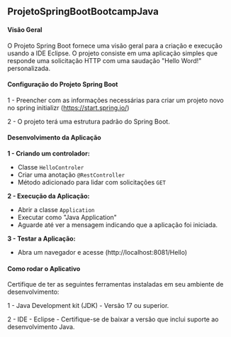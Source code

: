## ProjetoSpringBootBootcampJava

#### **Visão Geral** 

O Projeto Spring Boot fornece uma visão geral para a criação e execução usando a IDE Eclipse. O projeto consiste em uma aplicação simples que responde uma solicitação HTTP com uma saudação "Hello Word!" personalizada. 

#### **Configuração do Projeto Spring Boot** 

1 - Preencher com as informações necessárias para criar um projeto novo no spring initializr (https://start.spring.io/) 

2 - O projeto terá uma estrutura padrão do Spring Boot. 

#### **Desenvolvimento da Aplicação** 

**1 - Criando um controlador:**

* Classe  `HelloControler` 
* Criar uma anotação `@RestController` 
* Método adicionado para lidar com solicitações `GET`

**2 - Execução da Aplicação:**

* Abrir a classe `Application`
* Executar como "Java Application" 
* Aguarde até ver a mensagem indicando que a aplicação foi iniciada. 

**3 - Testar a Aplicação:** 

* Abra um navegador e acesse (http://localhost:8081/Hello) 

#### Como rodar o Aplicativo

Certifique de ter as seguintes ferramentas instaladas em seu ambiente de desenvolvimento: 

1 - Java Development kit (JDK) - Versão 17 ou superior.

2 - IDE - Eclipse - Certifique-se de baixar a versão que inclui suporte ao desenvolvimento Java. 


